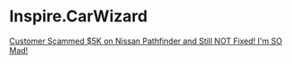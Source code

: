# Inspire.CarWizard
[Customer Scammed $5K on Nissan Pathfinder and Still NOT Fixed! I'm SO Mad!](https://youtu.be/R44Ti04mZqQ)
